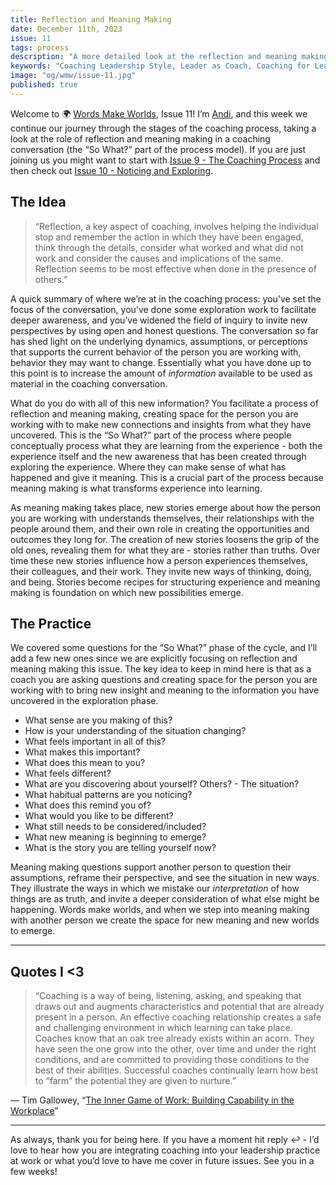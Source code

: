 ```yaml
---
title: Reflection and Meaning Making
date: December 11th, 2023
issue: 11
tags: process
description: "A more detailed look at the reflection and meaning making part of the coaching conversation, and how experience is transformed into learning."
keywords: "Coaching Leadership Style, Leader as Coach, Coaching for Leaders, Manager as Coach"
image: "og/wmw/issue-11.jpg"
published: true
---
```


Welcome to 🌍 [Words Make Worlds](https://methodandmatter.com/wmw), Issue 11! I’m [Andi](https://methodandmatter.com/about), and this week we continue our journey through the stages of the coaching process, taking a look at the role of reflection and meaning making in a coaching conversation (the “So What?” part of the process model). If you are just joining us you might want to start with [Issue 9 - The Coaching Process](https://methodandmatter.com/words-make-worlds/009/) and then check out [Issue 10 - Noticing and Exploring](https://methodandmatter.com/words-make-worlds/010/).

## The Idea

> “Reflection, a key aspect of coaching, involves helping the individual stop and remember the action in which they have been engaged, think through the details, consider what worked and what did not work and consider the causes and implications of the same. Reflection seems to be most effective when done in the presence of others.”

A quick summary of where we’re at in the coaching process: you’ve set the focus of the conversation, you’ve done some exploration work to facilitate deeper awareness, and you’ve widened the field of inquiry to invite new perspectives by using open and honest questions. The conversation so far has shed light on the underlying dynamics, assumptions, or perceptions that supports the current behavior of the person you are working with, behavior they may want to change. Essentially what you have done up to this point is to increase the amount of _information_ available to be used as material in the coaching conversation.

What do you do with all of this new information? You facilitate a process of reflection and meaning making, creating space for the person you are working with to make new connections and insights from what they have uncovered. This is the “So What?” part of the process where people conceptually process what they are learning from the experience - both the experience itself and the new awareness that has been created through exploring the experience. Where they can make sense of what has happened and give it meaning. This is a crucial part of the process because meaning making is what transforms experience into learning.

As meaning making takes place, new stories emerge about how the person you are working with understands themselves, their relationships with the people around them, and their own role in creating the opportunities and outcomes they long for. The creation of new stories loosens the grip of the old ones, revealing them for what they are - stories rather than truths. Over time these new stories influence how a person experiences themselves, their colleagues, and their work. They invite new ways of thinking, doing, and being. Stories become recipes for structuring experience and meaning making is foundation on which new possibilities emerge.

## The Practice
We covered some questions for the “So What?” phase of the cycle, and I’ll add a few new ones since we are explicitly focusing on reflection and meaning making this issue. The key idea to keep in mind here is that as a coach you are asking questions and creating space for the person you are working with to bring new insight and meaning to the information you have uncovered in the exploration phase.

- What sense are you making of this?
- How is your understanding of the situation changing?
- What feels important in all of this?
- What makes this important?
- What does this mean to you?
- What feels different?
- What are you discovering about yourself? Others? - The situation?
- What habitual patterns are you noticing?
- What does this remind you of?
- What would you like to be different?
- What still needs to be considered/included?
- What new meaning is beginning to emerge?
- What is the story you are telling yourself now?

Meaning making questions support another person to question their assumptions, reframe their perspective, and see the situation in new ways. They illustrate the ways in which we mistake our _interpretation_ of how things are as truth, and invite a deeper consideration of what else might be happening. Words make worlds, and when we step into meaning making with another person we create the space for new meaning and new worlds to emerge.

---

## Quotes I \<3
> “Coaching is a way of being, listening, asking, and speaking that draws out and augments characteristics and potential that are already present in a person. An effective coaching relationship creates a safe and challenging environment in which learning can take place. Coaches know that an oak tree already exists within an acorn. They have seen the one grow into the other, over time and under the right conditions, and are committed to providing those conditions to the best of their abilities. Successful coaches continually learn how best to “farm” the potential they are given to nurture.”

&mdash; Tim Gallowey, “[The Inner Game of Work: Building Capability in the Workplace](https://thesystemsthinker.com/the-inner-game-of-work-building-capability-in-the-workplace/)”

---

As always, thank you for being here. If you have a moment hit reply ↩️ - I’d love to hear how you are integrating coaching into your leadership practice at work or what you’d love to have me cover in future issues. See you in a few weeks!
